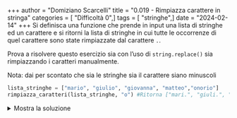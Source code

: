 +++
author = "Domiziano Scarcelli"
title = "0.019 - Rimpiazza carattere in stringa"
categories = [ "Difficoltà 0",]
tags = [ "stringhe",]
date = "2024-02-14"
+++
Si definisca una funzione che prende in input una lista di stringhe ed un carattere e si ritorni la lista di stringhe in cui tutte le occorrenze di quel carattere sono state rimpiazzate dal carattere `.`.

Prova a risolvere questo esercizio sia con l’uso di `string.replace()` sia rimpiazzando i caratteri manualmente.

Nota: dai per scontato che sia le stringhe sia il carattere siano minuscoli

```python
lista_stringhe = ["mario", "giulio", "giovanna", "matteo","onorio"]
rimpiazza_caratteri(lista_stringhe, "o") #Ritorna ["mari.", "giuli.", "gi.vanna", "matte.", ".nori."]
```

<details>
<summary>Mostra la soluzione</summary>
Utilizzando replace:

```python
def rimpiazza_caratteri_2(lista_stringhe, carattere):
    risultato = []
    for parola in lista_stringhe:
        parola_rimpiazzata = parola.replace(carattere, ".")
        risultato.append(parola_rimpiazzata)
    return risultato
```

Senza utilizzare replace:

```python
def rimpiazza_caratteri(lista_stringhe, carattere):
    risultato = []
    for parola in lista_stringhe:
        nuova_parola = ""
        for lettera in parola:
            if lettera != carattere:
                nuova_parola += lettera
            else:
                nuova_parola += "."
        risultato.append(nuova_parola)
    return risultato
```

</details>
